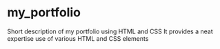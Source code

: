# my_portfolio
Short description of my portfolio using HTML and CSS
It provides a neat expertise use of various HTML and CSS elements

